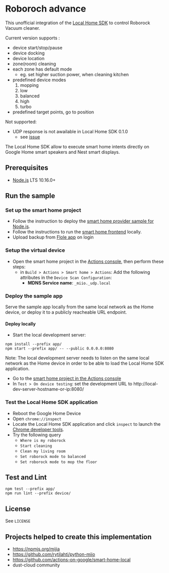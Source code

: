 # Roboroch advance

This unofficial integration of the [Local Home SDK](https://developers.google.com/actions/smarthome/concepts/local) to control Roborock Vacuum cleaner. 

Current version supports :

+ device start/stop/pause
+ device docking
+ device location
+ zone(room) cleaning 
+ each zone has default mode 
    - eg. set higher suction power, when cleaning kitchen 
+ predefined device modes 
   1. mopping
   2. low
   3. balanced
   4. high
   5. turbo
+ predefined target points, go to position

Not supported:
+ UDP response is not awailable in Local Home SDK 0.1.0
  + see [issue](https://issuetracker.google.com/issues/139276385)

The Local Home SDK allow to execute smart home intents directly on Google Home smart speakers and Nest smart displays. 

## Prerequisites

- [Node.js](https://nodejs.org/) LTS 10.16.0+

## Run the sample

### Set up the smart home project

- Follow the instruction to deploy the [smart home provider sample for Node.js](https://github.com/actions-on-google/smart-home-nodejs).
- Follow the instructions to run the [smart home frontend](https://github.com/actions-on-google/smart-home-nodejs#setup-sample-service) locally.
- Upload backup from [Flole app](https://play.google.com/store/apps/details?id=de.flole.xiaomi&hl=en) on login

### Setup the virtual device

- Open the smart home project in the [Actions console](https://console.actions.google.com/), then perform these steps:
   - in `Build > Actions > Smart home > Actions`: Add the following attributes in the `Device Scan Configuration`:
     - **MDNS Service name**: `_miio._udp.local`

### Deploy the sample app

Serve the sample app locally from the same local network as the Home device,
or deploy it to a publicly reacheable URL endpoint.

#### Deploy locally

- Start the local development server:
```
npm install --prefix app/
npm start --prefix app/ -- --public 0.0.0.0:8080
```
Note: The local development server needs to listen on the same local network as the Home device in order to be able to load the Local Home SDK application.
- Go to the [smart home project in the Actions console](https://console.actions.google.com/)
- In `Test > On device testing`: set the development URL to http://local-dev-server-hostname-or-ip:8080/


### Test the Local Home SDK application

- Reboot the Google Home Device
- Open `chrome://inspect`
- Locate the Local Home SDK application and click `inspect` to launch the [Chrome developer tools](https://developers.google.com/web/tools/chrome-devtools/).
- Try the following query
  - `Where is my roborock`
  - `Start cleaning`
  - `Clean my living room`
  - `Set roborock mode to balanced`
  - `Set roborock mode to mop the floor`

## Test and Lint
```
npm test --prefix app/
npm run lint --prefix device/
```

## License
See `LICENSE`


## Projects helped to create this implementation
- https://npmjs.org/mijia
- https://github.com/rytilahti/python-miio
- https://github.com/actions-on-google/smart-home-local
- dust-cloud community
